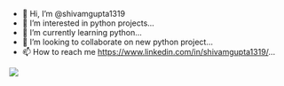 - 👋 Hi, I’m @shivamgupta1319
- 👀 I’m interested in python projects...
- 🌱 I’m currently learning python...
- 💞️ I’m looking to collaborate on new python project...
- 📫 How to reach me https://www.linkedin.com/in/shivamgupta1319/...

<img src="https://github-readme-stats.vercel.app/api?username=shivamgupta1319&&show_icons=true&title_color=ffffff&icon_color=bb2acf&text_color=daf7dc&bg_color=151515">

<!---
shivamgupta1319/shivamgupta1319 is a ✨ special ✨ repository because its `README.md` (this file) appears on your GitHub profile.
You can click the Preview link to take a look at your changes.
--->
